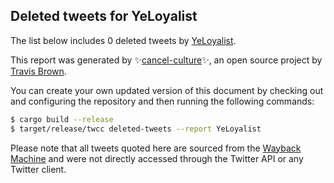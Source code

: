 ## Deleted tweets for YeLoyalist

The list below includes 0 deleted tweets by
[YeLoyalist](https://twitter.com/YeLoyalist).



This report was generated by ✨[cancel-culture](https://github.com/travisbrown/cancel-culture)✨,
an open source project by [Travis Brown](https://twitter.com/travisbrown).

You can create your own updated version of this document by checking out and configuring the
repository and then running the following commands:

```bash
$ cargo build --release
$ target/release/twcc deleted-tweets --report YeLoyalist
```

Please note that all tweets quoted here are sourced from the
[Wayback Machine](https://web.archive.org) and were not directly accessed through the Twitter API or
any Twitter client.

